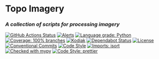 # Topo Imagery

### _A collection of scripts for processing imagery_

[![GitHub Actions Status](https://github.com/linz/topo-imagery/workflows/Build/badge.svg)](https://github.com/linz/topo-imagery/actions)
[![Alerts](https://badgen.net/lgtm/alerts/g/linz/topo-imagery?labelColor=2e3a44&label=Alerts&color=3dc64b)](https://lgtm.com/projects/g/linz/topo-imagery/context:python)
[![Language grade: Python](https://img.shields.io/lgtm/grade/python/g/linz/topo-imagery.svg?logo=lgtm&logoWidth=18)](https://lgtm.com/projects/g/linz/topo-imagery/context:python)
[![Coverage: 100% branches](https://img.shields.io/badge/Coverage-100%25%20branches-brightgreen.svg)](https://pytest.org/)
[![Kodiak](https://badgen.net/badge/Kodiak/enabled?labelColor=2e3a44&color=F39938)](https://kodiakhq.com/)
[![Dependabot Status](https://badgen.net/badge/Dependabot/enabled?labelColor=2e3a44&color=blue)](https://github.com/linz/topo-imagery/network/updates)
[![License](https://badgen.net/github/license/linz/topo-imagery?labelColor=2e3a44&label=License)](https://github.com/linz/topo-imagery/blob/master/LICENSE)
[![Conventional Commits](https://badgen.net/badge/Commits/conventional?labelColor=2e3a44&color=EC5772)](https://conventionalcommits.org)
[![Code Style](https://badgen.net/badge/Code%20Style/black?labelColor=2e3a44&color=000000)](https://github.com/psf/black)
[![Imports: isort](https://img.shields.io/badge/%20imports-isort-%231674b1?style=flat&labelColor=2e3a44)](https://pycqa.github.io/isort/)
[![Checked with mypy](http://www.mypy-lang.org/static/mypy_badge.svg)](http://mypy-lang.org/)
[![Code Style: prettier](https://img.shields.io/badge/code_style-prettier-ff69b4.svg)](https://github.com/prettier/prettier)
